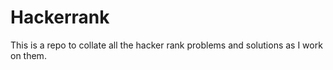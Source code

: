 # Hackerrank
This is a repo to collate all the hacker rank problems and solutions as I work on them. 
